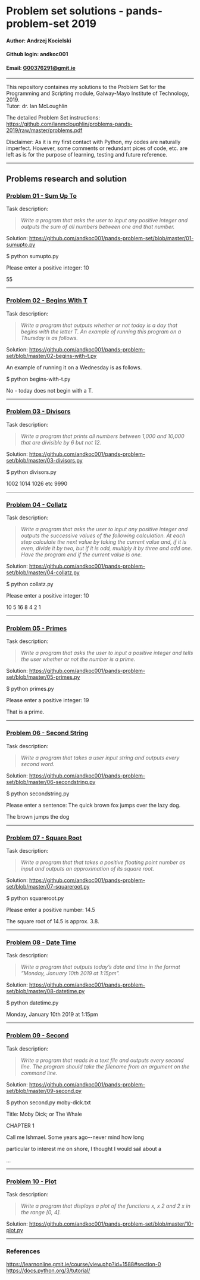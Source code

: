 # Problem set solutions - pands-problem-set 2019


#### Author: Andrzej Kocielski  
#### Github login: andkoc001  
#### Email: G00376291@gmit.ie  

___

This repository containes my solutions to the Problem Set for the Programming and Scripting module, Galway-Mayo Institute of Technology, 2019.    
Tutor: dr. Ian McLoughlin

The detailed Problem Set instructions:  
https://github.com/ianmcloughlin/problems-pands-2019/raw/master/problems.pdf


Disclaimer: As it is my first contact with Python, my codes are naturally imperfect. However, some comments or redundant pices of code, etc.  are left as is for the purpose of learning, testing and future reference. 
____

## Problems research and solution


### [Problem 01 - Sum Up To](../blob/master/01-sumupto.py)
Task description:
 >_Write a program that asks the user to input any positive integer and outputs the sum of all numbers between one and that number._

Solution: https://github.com/andkoc001/pands-problem-set/blob/master/01-sumupto.py



$ python sumupto.py

Please enter a positive integer: 10

55


___
### [Problem 02 - Begins With T](../blob/master/02-begins-with-t.py)
Task description:
 >_Write a program that outputs whether or not today is a day that begins with the letter T. An example of running this program on a Thursday is as follows._

Solution: https://github.com/andkoc001/pands-problem-set/blob/master/02-begins-with-t.py


An example of running it on a Wednesday is as follows.

$ python begins-with-t.py

No - today does not begin with a T.


___
### [Problem 03 - Divisors](../blob/master/03-divisors.py)
Task description:
 >_Write a program that prints all numbers between 1,000 and 10,000 that are divisible by 6 but not 12._

Solution: https://github.com/andkoc001/pands-problem-set/blob/master/03-divisors.py

$ python divisors.py

1002
1014
1026
etc
9990


___
### [Problem 04 - Collatz](../blob/master/04-collatz.py)
Task description:
 >_Write a program that asks the user to input any positive integer and outputs the successive values of the following calculation. At each step calculate the next value by taking the current value and, if it is even, divide it by two, but if it is odd, multiply it by three and add one. Have the program end if the current value is one._


Solution: https://github.com/andkoc001/pands-problem-set/blob/master/04-collatz.py

$ python collatz.py

Please enter a positive integer: 10

10 5 16 8 4 2 1


___
### [Problem 05 - Primes](../blob/master/05-primes.py)
Task description:
 >_Write a program that asks the user to input a positive integer and tells the user whether or not the number is a prime._

Solution: https://github.com/andkoc001/pands-problem-set/blob/master/05-primes.py

$ python primes.py

Please enter a positive integer: 19

That is a prime.


___
### [Problem 06 - Second String](../blob/master/06-secondstring.py)
Task description:
 >_Write a program that takes a user input string and outputs every second word._

Solution: https://github.com/andkoc001/pands-problem-set/blob/master/06-secondstring.py

$ python secondstring.py

Please enter a sentence: The quick brown fox jumps over the lazy dog.

The brown jumps the dog


___
### [Problem 07 - Square Root](../blob/master/07-squareroot.py)
Task description:
 >_Write a program that that takes a positive floating point number as input and outputs an approximation of its square root._


Solution: https://github.com/andkoc001/pands-problem-set/blob/master/07-squareroot.py

$ python squareroot.py

Please enter a positive number: 14.5

The square root of 14.5 is approx. 3.8.


___
### [Problem 08 - Date Time](../blob/master/08-datetime.py)
Task description:
 >_Write a program that outputs today’s date and time in the format ”Monday, January 10th 2019 at 1:15pm”._


Solution: https://github.com/andkoc001/pands-problem-set/blob/master/08-datetime.py

$ python datetime.py

Monday, January 10th 2019 at 1:15pm


___
### [Problem 09 - Second](../blob/master/09-second.py)
Task description:
 >_Write a program that reads in a text file and outputs every second line. The program should take the filename from an argument on the command line._


Solution: https://github.com/andkoc001/pands-problem-set/blob/master/09-second.py

$ python second.py moby-dick.txt

Title: Moby Dick; or The Whale

CHAPTER 1

Call me Ishmael. Some years ago--never mind how long

particular to interest me on shore, I thought I would sail about a

...


___
### [Problem 10 - Plot](../blob/master/10-plot.py)
Task description:
 >_Write a program that displays a plot of the functions x, x 2 and 2 x in the range [0, 4]._


Solution: https://github.com/andkoc001/pands-problem-set/blob/master/10-plot.py


___
### References

https://learnonline.gmit.ie/course/view.php?id=1588#section-0
https://docs.python.org/3/tutorial/